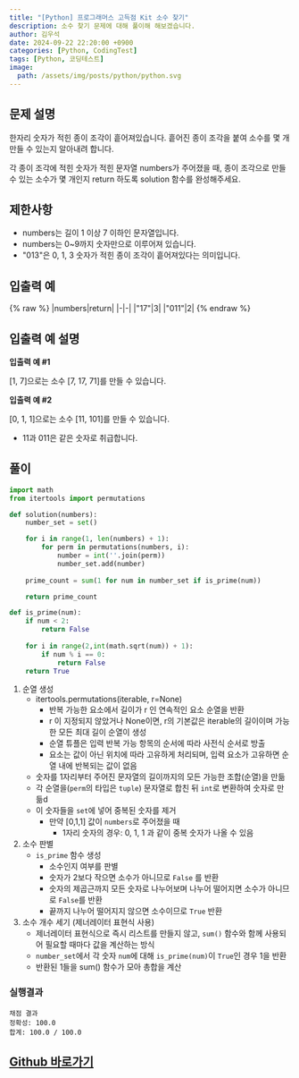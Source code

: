 ```yaml
---
title: "[Python] 프로그래머스 고득점 Kit 소수 찾기"
description: 소수 찾기 문제에 대해 풀이해 해보겠습니다.
author: 김우석
date: 2024-09-22 22:20:00 +0900
categories: [Python, CodingTest]
tags: [Python, 코딩테스트]
image:
  path: /assets/img/posts/python/python.svg
---
```


## 문제 설명
한자리 숫자가 적힌 종이 조각이 흩어져있습니다. 흩어진 종이 조각을 붙여 소수를 몇 개 만들 수 있는지 알아내려 합니다.

각 종이 조각에 적힌 숫자가 적힌 문자열 numbers가 주어졌을 때, 종이 조각으로 만들 수 있는 소수가 몇 개인지 return 하도록 solution 함수를 완성해주세요.


## 제한사항
- numbers는 길이 1 이상 7 이하인 문자열입니다.
- numbers는 0~9까지 숫자만으로 이루어져 있습니다.
- "013"은 0, 1, 3 숫자가 적힌 종이 조각이 흩어져있다는 의미입니다.


## 입출력 예
{% raw %}
|numbers|return|
|-|-|
|"17"|3|
|"011"|2|
{% endraw %}

## 입출력 예 설명
**입출력 예 #1**

[1, 7]으로는 소수 [7, 17, 71]를 만들 수 있습니다.


**입출력 예 #2**

[0, 1, 1]으로는 소수 [11, 101]를 만들 수 있습니다.

- 11과 011은 같은 숫자로 취급합니다.


## 풀이 
```python
import math
from itertools import permutations

def solution(numbers):
    number_set = set()

    for i in range(1, len(numbers) + 1):
        for perm in permutations(numbers, i):
            number = int(''.join(perm))
            number_set.add(number)
        
    prime_count = sum(1 for num in number_set if is_prime(num))

    return prime_count

def is_prime(num):
    if num < 2:
        return False
    
    for i in range(2,int(math.sqrt(num)) + 1):
        if num % i == 0:
            return False
    return True
```

1. 순열 생성
    - itertools.permutations(iterable, r=None)
        - 반복 가능한 요소에서 길이가 r 인 연속적인 요소 순열을 반환
        - r 이 지정되지 않았거나 None이면, r의 기본값은 iterable의 길이이며 가능한 모든 최대 길이 순열이 생성
        - 순열 튜플은 입력 반복 가능 항목의 순서에 따라 사전식 순서로 방출
        - 요소는 값이 아닌 위치에 따라 고유하게 처리되며, 입력 요소가 고유하면 순열 내에 반복되는 값이 없음
    - 숫자를 1자리부터 주어진 문자열의 길이까지의 모든 가능한 조합(순열)을 만듦
    - 각 순열을(`perm`의 타입은 `tuple`) 문자열로 합친 뒤 `int`로 변환하여 숫자로 만듦d
    - 이 숫자들을 `set`에 넣어 중복된 숫자를 제거
        - 만약 [0,1,1] 값이 `numbers`로 주어졌을 때 
            - 1자리 숫자의 경우: 0, 1, 1 과 같이 중복 숫자가 나올 수 있음
2. 소수 판별
    - `is_prime` 함수 생성
        - 소수인지 여부를 판별
        - 숫자가 2보다 작으면 소수가 아니므로 `False` 를 반환
        - 숫자의 제곱근까지 모든 숫자로 나누어보며 나누어 떨어지면 소수가 아니므로 `False`를 반환
        - 끝까지 나누어 떨어지지 않으면 소수이므로 `True` 반환
3. 소수 개수 세기 (제너레이터 표현식 사용)
    - 제너레이터 표현식으로 즉시 리스트를 만들지 않고, `sum()` 함수와 함께 사용되어 필요할 때마다 값을 계산하는 방식
    - `number_set`에서 각 숫자 `num`에 대해 `is_prime(num)`이 `True`인 경우 1을 반환
    - 반환된 1들을 sum() 함수가 모아 총합을 계산


### 실행결과
```
채점 결과
정확성: 100.0
합계: 100.0 / 100.0
```


## [Github 바로가기](https://github.com/kr-goos/coding-test-solutions/blob/master/programmers/HighScoreKit/brute_force/finding_prime_numbers/solution.py)